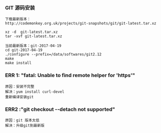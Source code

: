 ### GIT 源码安装

    下载最新版本：
    http://codemonkey.org.uk/projects/git-snapshots/git/git-latest.tar.xz

    xz -d  git-latest.tar.xz
    tar -xvf git-latest.tar.xz

    当前最新版本：git-2017-04-19
    cd git-2017-04-19
    ./configure --prefix=/data/softwares/git2.12
    make
    make install



### ERR 1: "fatal: Unable to find remote helper for 'https'"

    原因：安装不完整
    解决：yum install curl-devel
    重新编译安装git
    
    
### ERR2 :"git checkout --detach not supported"

    原因：git 版本太低
    解决：升级git到最新版
